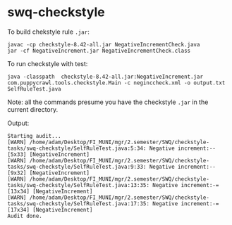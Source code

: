 # swq-checkstyle

To build chekstyle rule `.jar`:

`javac -cp checkstyle-8.42-all.jar NegativeIncrementCheck.java`  
`jar -cf NegativeIncrement.jar NegativeIncrementCheck.class`  

To run checkstyle with test:

`java -classpath  checkstyle-8.42-all.jar:NegativeIncrement.jar  com.puppycrawl.tools.checkstyle.Main -c neginccheck.xml -o output.txt SelfRuleTest.java`

Note: all the commands presume you have the checkstyle `.jar` in the current directory.

Output: 
``` 
Starting audit...
[WARN] /home/adam/Desktop/FI_MUNI/mgr/2.semester/SWQ/checkstyle-tasks/swq-checkstyle/SelfRuleTest.java:5:34: Negative increment:--[5x33] [NegativeIncrement]
[WARN] /home/adam/Desktop/FI_MUNI/mgr/2.semester/SWQ/checkstyle-tasks/swq-checkstyle/SelfRuleTest.java:9:33: Negative increment:--[9x32] [NegativeIncrement]
[WARN] /home/adam/Desktop/FI_MUNI/mgr/2.semester/SWQ/checkstyle-tasks/swq-checkstyle/SelfRuleTest.java:13:35: Negative increment:-=[13x34] [NegativeIncrement]
[WARN] /home/adam/Desktop/FI_MUNI/mgr/2.semester/SWQ/checkstyle-tasks/swq-checkstyle/SelfRuleTest.java:17:35: Negative increment:-=[17x34] [NegativeIncrement]
Audit done.


```

